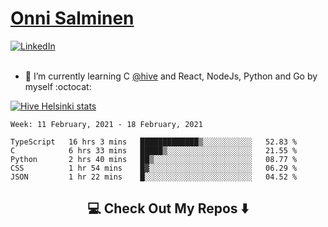 <h1> <a href="https://osalmine.github.io/cv/">Onni Salminen</a></h1>
<a href="https://www.linkedin.com/in/onni-salminen/" target="_blank"><img src="https://img.shields.io/badge/LinkedIn-%230077B5.svg?&style=flat-square&logo=linkedin&logoColor=white" alt="LinkedIn"></a>
<br />
<br />

- 🌱 I’m currently learning C <a href="https://www.hive.fi/en/">@hive</a> and React, NodeJs, Python and Go by myself :octocat:

[![Hive Helsinki stats](https://badge42.herokuapp.com/api/stats/osalmine?privacyEmail=true&cursus=42)](https://github.com/JaeSeoKim/badge42)

<!--START_SECTION:waka-->
```text
Week: 11 February, 2021 - 18 February, 2021

TypeScript   16 hrs 3 mins   █████████████▒░░░░░░░░░░░   52.83 % 
C            6 hrs 33 mins   █████▒░░░░░░░░░░░░░░░░░░░   21.55 % 
Python       2 hrs 40 mins   ██▒░░░░░░░░░░░░░░░░░░░░░░   08.77 % 
CSS          1 hr 54 mins    █▓░░░░░░░░░░░░░░░░░░░░░░░   06.29 % 
JSON         1 hr 22 mins    █░░░░░░░░░░░░░░░░░░░░░░░░   04.52 % 
```
<!--END_SECTION:waka-->


<h2  align="center">💻 Check Out My Repos ⬇️ </h2>

